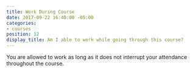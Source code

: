 ```yaml
---
title: Work During Course
date: 2017-09-22 16:40:00 -05:00
categories:
- courses
position: 12
display_title: Am I able to work while going through this course?
---
```


You are allowed to work as long as it does not interrupt your attendance throughout the course.